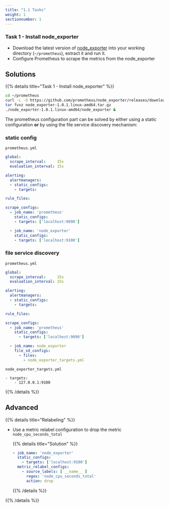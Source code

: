 ```yaml
---
title: "1.1 Tasks"
weight: 1
sectionnumber: 1
---
```


### Task 1 - Install node_exporter

* Download the latest version of [node_exporter](https://github.com/prometheus/node_exporter/releases) into your working directory (`~/prometheus`), extract it and run it.
* Configure Prometheus to scrape the metrics from the node_exporter

## Solutions

{{% details title="Task 1 - Install node_exporter" %}}

```bash
cd ~/prometheus
curl -L -O https://github.com/prometheus/node_exporter/releases/download/v1.0.1/node_exporter-1.0.1.linux-amd64.tar.gz
tar fvxz node_exporter-1.0.1.linux-amd64.tar.gz
./node_exporter-1.0.1.linux-amd64/node_exporter &
```

The prometheus configuration part can be solved by either using a static configuration **or** by using the file service discovery mechanism:

### static config

`prometheus.yml`
```yaml
global:
  scrape_interval:     15s
  evaluation_interval: 15s

alerting:
  alertmanagers:
  - static_configs:
    - targets:

rule_files:

scrape_configs:
  - job_name: 'prometheus'
    static_configs:
    - targets: ['localhost:9090']

  - job_name: 'node_exporter'
    static_configs:
    - targets: ['localhost:9100']
```

### file service discovery

`prometheus.yml`

```yaml
global:
  scrape_interval:     15s
  evaluation_interval: 15s

alerting:
  alertmanagers:
  - static_configs:
    - targets:

rule_files:

scrape_configs:
  - job_name: 'prometheus'
    static_configs:
      - targets: ['localhost:9090']

  - job_name: node_exporter
    file_sd_configs:
      - files:
        - node_exporter_targets.yml

```

`node_exporter_targets.yml`

```
- targets:
    - 127.0.0.1:9100
```
{{% /details %}}

## Advanced

{{% details title="Relabeling" %}}

* Use a metric relabel configuration to drop the metric `node_cpu_seconds_total`

  {{% details title="Solution" %}}

  ```yaml
  - job_name: 'node_exporter'
    static_configs:
      - targets: ['localhost:9100']
    metric_relabel_configs:
      - source_labels: [ __name__ ]
        regex: 'node_cpu_seconds_total'
        action: drop
  ```

  {{% /details %}}

{{% /details %}}

